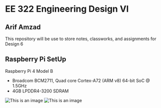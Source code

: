 # EE 322 Engineering Design VI 
## Arif Amzad
This repository will be use to store notes, classworks, and assignments for Design 6
## Raspberry Pi SetUp
Raspberry Pi 4 Model B
* Broadcom BCM2711, Quad core Cortex-A72 (ARM v8) 64-bit SoC @ 1.5GHz
* 4GB LPDDR4-3200 SDRAM 

![This is an image]()
![This is an image]()
